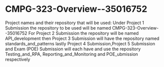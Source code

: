 # CMPG-323-Overview--35016752
Project names and their repository that will be used: 
Under Project 1 Submission the repository to be used will be named CMPG-323-Overview--35016752
For Project 2 Submission the repository will be named API_development
then Project 3 Submission will have the repository named standards_and_patterns 
lastly Project 4 Submission,Project 5 Submission and Exam (POE) Submission will each have and use 
the repository Testing_and_RPA, Reporting_and_Monitoring and POE_ubmission respectively

